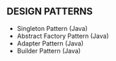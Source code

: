 ## DESIGN PATTERNS

* Singleton Pattern (Java)
* Abstract Factory Pattern (Java)
* Adapter Pattern (Java)
* Builder Pattern (Java)
